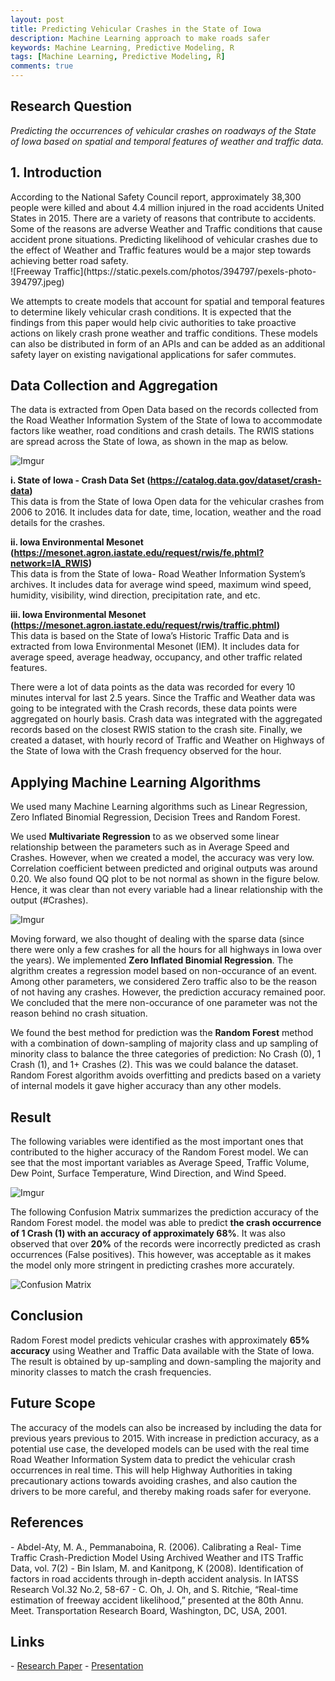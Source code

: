 ```yaml
---
layout: post
title: Predicting Vehicular Crashes in the State of Iowa
description: Machine Learning approach to make roads safer
keywords: Machine Learning, Predictive Modeling, R
tags: [Machine Learning, Predictive Modeling, R]
comments: true
---
```


<h2>Research Question</h2>
<i>Predicting the occurrences of vehicular crashes on roadways of the State of Iowa based on spatial and temporal features of weather and traffic data.</i>

<h2>1. Introduction</h2>
According to the National Safety Council report, approximately 38,300 people were killed and about 4.4 million injured in the road accidents United States in 2015. There are a variety of reasons that contribute to accidents. Some of the reasons are adverse Weather and Traffic conditions that cause accident prone situations. Predicting likelihood of vehicular crashes due to the effect of Weather and Traffic features would be a major step towards achieving better road safety.
</br>
![Freeway Traffic](https://static.pexels.com/photos/394797/pexels-photo-394797.jpeg)  

We attempts to create models that account for spatial and temporal features to determine likely vehicular crash conditions. It is expected that the findings from this paper would help civic authorities to take proactive actions on likely crash prone weather and traffic conditions. These models can also be distributed in form of an APIs and can be added as an additional safety layer on existing navigational applications for safer commutes.

<h2>Data Collection and Aggregation</h2>
The data is extracted from Open Data based on the records collected from the Road Weather Information System of the State of Iowa to accommodate factors like weather, road conditions and crash details. The RWIS stations are spread across the State of Iowa, as shown in the map as below.

![Imgur](http://i.imgur.com/csJwy0g.png)  

<b>i. State of Iowa - Crash Data Set (https://catalog.data.gov/dataset/crash-data)</b><br>
This data is from the State of Iowa Open data for the vehicular crashes from 2006 to 2016. It includes data for date, time, location, weather and the road details for the crashes.  

<b>ii. Iowa Environmental Mesonet (https://mesonet.agron.iastate.edu/request/rwis/fe.phtml?network=IA_RWIS)</b><br>
This data is from the State of Iowa- Road Weather Information System’s archives. It includes data for average wind speed, maximum wind speed, humidity, visibility, wind direction, precipitation rate, and etc.  

<b>iii. Iowa Environmental Mesonet (https://mesonet.agron.iastate.edu/request/rwis/traffic.phtml)</b><br>
This data is based on the State of Iowa’s Historic Traffic Data and is extracted from Iowa Environmental Mesonet (IEM). It includes data for average speed, average headway, occupancy, and other traffic related features.  

There were a lot of data points as the data was recorded for every 10 minutes interval for last 2.5 years. Since the Traffic and Weather data was going to be integrated with the Crash records, these data points were aggregated on hourly basis. Crash data was integrated with the aggregated records based on the closest RWIS station to the crash site. Finally, we created a dataset, with hourly record of Traffic and Weather on Highways of the State of Iowa with the Crash frequency observed for the hour.  

<h2>Applying Machine Learning Algorithms</h2>

We used many Machine Learning algorithms such as Linear Regression, Zero Inflated Binomial Regression, Decision Trees and Random Forest.

We used <b>Multivariate Regression</b> to as we observed some linear relationship between the parameters such as in Average Speed and Crashes. However, when we created a model, the accuracy was very low. Correlation coefficient between predicted and original outputs was around 0.20. We also found QQ plot to be not normal as shown in the figure below. Hence, it was clear than not every variable had a linear relationship with the output (#Crashes).

![Imgur](http://i.imgur.com/Y7QHnih.png)

Moving forward, we also thought of dealing with the sparse data (since there were only a few crashes for all the hours for all highways in Iowa over the years). We implemented <b>Zero Inflated Binomial Regression</b>. The algrithm creates a regression model based on non-occurance of an event. Among other parameters, we considered Zero traffic also to be the reason of not having any crashes. However, the prediction accuracy remained poor. We concluded that the mere non-occurance of one parameter was not the reason behind no crash situation.

We found the best method for prediction was the <b>Random Forest</b> method with a combination of down-sampling of majority class and up sampling of minority class to balance the three categories of prediction: No Crash (0), 1 Crash (1), and 1+ Crashes (2). This was we could balance the dataset. Random Forest algorithm avoids overfitting and predicts based on a variety of internal models it gave higher accuracy than any other models.

<h2>Result</h2>

The following variables were identified as the most important ones that contributed to the higher accuracy of the Random Forest model. We can see that the most important variables as Average Speed, Traffic Volume, Dew Point, Surface Temperature, Wind Direction, and Wind Speed.

![Imgur](http://i.imgur.com/2ycXw1a.png)

The following Confusion Matrix summarizes the prediction accuracy of the Random Forest model. the model was able to predict <b>the crash occurrence of 1 Crash (1) with an accuracy of approximately 68%</b>. It was also observed that over <b>20%</b> of the records were incorrectly predicted as crash occurrences (False positives). This however, was acceptable as it makes the model only more stringent in predicting crashes more accurately.  

![Confusion Matrix](https://raw.githubusercontent.com/gshahane/Vehicular-Crash-Prediction-using-Machine-Learning/master/images/result_randomForest_upDOwn.png)

<h2>Conclusion</h2>

Radom Forest model predicts vehicular crashes with approximately <b>65% accuracy</b> using Weather and Traffic Data available with the State of Iowa. The result is obtained by up-sampling and down-sampling the majority and minority classes to match the crash frequencies.

## Future Scope
The accuracy of the models can also be increased by including the data for previous years previous to 2015. With increase in prediction accuracy, as a potential use case, the developed models can be used with the real time Road Weather Information System data to predict the vehicular crash occurrences in real time. This will help Highway Authorities in taking precautionary actions towards avoiding crashes, and also caution the drivers to be more careful, and thereby making roads safer for everyone.

<h2>References</h2>
- Abdel-Aty, M. A., Pemmanaboina, R. (2006). Calibrating a Real- Time Traffic Crash-Prediction Model Using Archived Weather and ITS Traffic Data, vol. 7(2)
- Bin Islam, M. and Kanitpong, K (2008). Identification of factors in road accidents through in-depth accident analysis. In IATSS Research Vol.32 No.2, 58-67
- C. Oh, J. Oh, and S. Ritchie, “Real-time estimation of freeway accident likelihood,” presented at the 80th Annu. Meet. Transportation Research Board, Washington, DC, USA, 2001.

<h2> Links </h2>
- <a href="https://github.com/gaurav-shahane/Vehicular-Crash-Prediction-using-Machine-Learning/blob/master/Research_Paper_VehCrash_Prediction_MachineLearning.pdf">Research Paper</a>
- <a href="https://github.com/gaurav-shahane/Vehicular-Crash-Prediction-using-Machine-Learning/blob/master/Presentation_VehCrash_Prediction_MachineLearning.pdf">Presentation</a>
